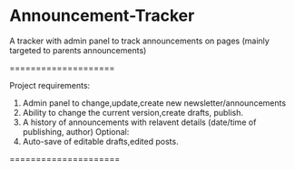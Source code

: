 Announcement-Tracker
====================

A tracker with admin panel to track announcements on pages (mainly targeted to parents announcements)

====================

Project requirements:

1. Admin panel to change,update,create new newsletter/announcements
2. Ability to change the current version,create drafts, publish.
3. A history of announcements with relavent details (date/time of publishing, author)
Optional:
1. Auto-save of editable drafts,edited posts.

=====================

